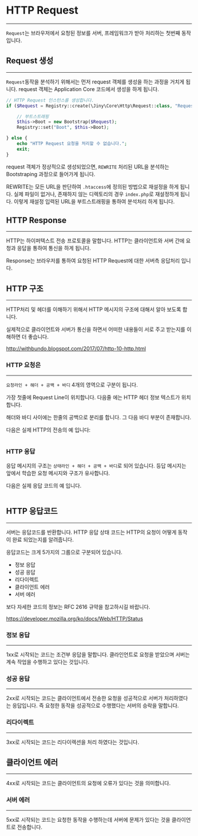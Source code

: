 # HTTP Request
---
`Request`는 브라우저에서 요청된 정보를 서버, 프레임워크가 받아 처리하는 첫번째 동작입니다.


## Request 생성
---
`Request`동작을 분석하기 위해서는 먼저 request 객체를 생성을 하는 과정을 거치게 됩니다.
request 객체는 Application Core 코드에서 생성을 하게 됩니다.

```php
// HTTP Request 인스턴스를 생성합니다.
if ($Request = Registry::create(\Jiny\Core\Http\Request::class, "Request", $this)) {

    // 부트스트래핑
    $this->Boot = new Bootstrap($Request);
    Registry::set("Boot", $this->Boot);

} else {
    echo "HTTP Request 요청을 처리할 수 없습니다.";
    exit;
}
```

request 객체가 정상적으로 생성되었으면, `REWRITE` 처리된 URL을 분석하는 Bootstraping 과정으로 들어가게 됩니다.

REWRITE는 모든 URL을 판단하여 `.htaccess`에 정의된 방법으로 재설정을 하게 됩니다. 실제 파일이 없거나, 존재하지 않는 디렉토리의 경우  `index.php`로 재설정하게 됩니다. 이렇게 재설정 입력된 URL을 부트스트래핑을 통하여 분석처리 하게 됩니다.


## HTTP Response
---
HTTP는 하이퍼텍스트 전송 프로토콜을 말합니다. HTTP는 클라이언트와 서버 간에 요청과 응답을 통하여 통신을 하게 됩니다.

Response는 브라우저를 통하여 요청된 HTTP Request에 대한 서버측 응답처리 입니다.


## HTTP 구조
---
HTTP처리 및 헤더를 이해하기 위해서 HTTP 메시지의 구조에 대해서 알아 보도록 합니다.

실제적으로 클라이언트와 서버가 통신을 하면서 어떠한 내용들이 서로 주고 받는지를 이해하면 더 좋습니다.

http://withbundo.blogspot.com/2017/07/http-10-http.html


### HTTP 요청은 
---
`요청라인 + 해더 + 공백 + 바디` 4개의 영역으로 구분이 됩니다.

가장 첫줄에 Request Line이 위치합니다. 다음줄 에는 HTTP 헤더 정보 텍스트가 위치합니다.

해더와 바디 사이에는 한줄의 공백으로 분리를 합니다. 그 다음 바디 부분이 존재합니다.

다음은 실제 HTTP의 전송의 예 입니다:
```
```

### HTTP 응답

응답 메시지의 구조는 `상태라인 + 해더 + 공백 + 바디`로 되어 있습니다.
등답 메시지는 앞에서 학습한 요청 메시지와 구조가 유사합니다.

다음은 실제 응답 코드의 예 입니다.
```
```




## HTTP 응답코드
---
서버는 응답코드를 반환합니다.
HTTP 응답 상태 코드는 HTTP의 요청이 어떻게 동작이 완료 되었는지를 알려줍니다.

응답코드는 크게 5가지의 그룹으로 구분되어 있습니다.
* 정보 응답
* 성공 응답
* 리다이렉트
* 클라이언트 에러
* 서버 에러

보다 자세한 코드의 정보는 RFC 2616 규약을 참고하시길 바랍니다.

https://developer.mozilla.org/ko/docs/Web/HTTP/Status


### 정보 응답
---
1xx로 시작되는 코드는 조건부 응답을 말합니다. 클라인언트로 요청을 받았으며 서버는 계속 작업을 수행하고 있다는 것입니다.

### 성공 응답
---
2xx로 시작되는 코드는 클라이언트에서 전송한 요청을 성공적으로 서버가 처리하였다는 응답입니다. 즉 요청한 동작을 성공적으로 수행했다는 서버의 승락을 말합니다.

### 리다이렉트
---
3xx로 시작되는 코드는 리다이렉션을 처리 하였다는 것입니다.


## 클라이언트 에러
---
4xx로 시작되는 코드는 클라이언트의 요청에 오류가 있다는 것을 의미합니다.

### 서버 에러
---
5xx로 시작되는 코드는 요청한 동작을 수행하는데 서버에 문제가 있다는 것을 클라이언트로 전송합니다.
